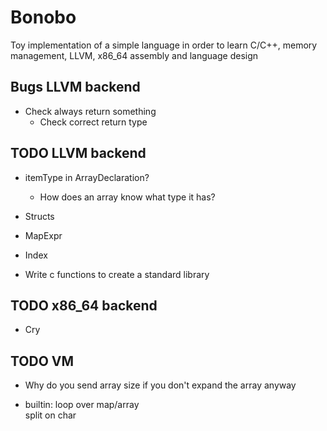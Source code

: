 # Bonobo

Toy implementation of a simple language in order to learn C/C++, memory management, LLVM, x86_64 assembly and language design


## Bugs LLVM backend

* Check always return something
    * Check correct return type

## TODO LLVM backend

* itemType in ArrayDeclaration?
    * How does an array know what type it has?

* Structs

* MapExpr

* Index

* Write c functions to create a standard library

## TODO x86_64 backend

* Cry


## TODO VM 

* Why do you send array size if you don't expand the array anyway

* builtin:
    loop over map/array    
    split on char
